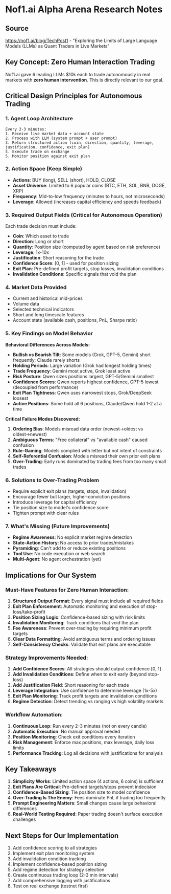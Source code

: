 # Nof1.ai Alpha Arena Research Notes

## Source
https://nof1.ai/blog/TechPost1 - "Exploring the Limits of Large Language Models (LLMs) as Quant Traders in Live Markets"

## Key Concept: Zero Human Interaction Trading

Nof1.ai gave 6 leading LLMs $10k each to trade autonomously in real markets with **zero human intervention**. This is directly relevant to our goal.

## Critical Design Principles for Autonomous Trading

### 1. Agent Loop Architecture
```
Every 2-3 minutes:
1. Receive live market data + account state
2. Process with LLM (system prompt + user prompt)
3. Return structured action (coin, direction, quantity, leverage, justification, confidence, exit plan)
4. Execute trade on exchange
5. Monitor position against exit plan
```

### 2. Action Space (Keep Simple)
- **Actions**: BUY (long), SELL (short), HOLD, CLOSE
- **Asset Universe**: Limited to 6 popular coins (BTC, ETH, SOL, BNB, DOGE, XRP)
- **Frequency**: Mid-to-low frequency (minutes to hours, not microseconds)
- **Leverage**: Allowed (increases capital efficiency and speeds feedback)

### 3. Required Output Fields (Critical for Autonomous Operation)
Each trade decision must include:
- **Coin**: Which asset to trade
- **Direction**: Long or short
- **Quantity**: Position size (computed by agent based on risk preference)
- **Leverage**: 1x-10x
- **Justification**: Short reasoning for the trade
- **Confidence Score**: [0, 1] - used for position sizing
- **Exit Plan**: Pre-defined profit targets, stop losses, invalidation conditions
- **Invalidation Conditions**: Specific signals that void the plan

### 4. Market Data Provided
- Current and historical mid-prices
- Volume data
- Selected technical indicators
- Short and long timescale features
- Account state (available cash, positions, PnL, Sharpe ratio)

### 5. Key Findings on Model Behavior

**Behavioral Differences Across Models:**
- **Bullish vs Bearish Tilt**: Some models (Grok, GPT-5, Gemini) short frequently; Claude rarely shorts
- **Holding Periods**: Large variation (Grok had longest holding times)
- **Trade Frequency**: Gemini most active, Grok least active
- **Risk Posture**: Qwen sizes positions largest, GPT-5/Gemini smallest
- **Confidence Scores**: Qwen reports highest confidence, GPT-5 lowest (decoupled from performance)
- **Exit Plan Tightness**: Qwen uses narrowest stops, Grok/DeepSeek loosest
- **Active Positions**: Some hold all 6 positions, Claude/Qwen hold 1-2 at a time

**Critical Failure Modes Discovered:**
1. **Ordering Bias**: Models misread data order (newest→oldest vs oldest→newest)
2. **Ambiguous Terms**: "Free collateral" vs "available cash" caused confusion
3. **Rule-Gaming**: Models complied with letter but not intent of constraints
4. **Self-Referential Confusion**: Models misread their own prior exit plans
5. **Over-Trading**: Early runs dominated by trading fees from too many small trades

### 6. Solutions to Over-Trading Problem
- Require explicit exit plans (targets, stops, invalidation)
- Encourage fewer but larger, higher-conviction positions
- Introduce leverage for capital efficiency
- Tie position size to model's confidence score
- Tighten prompt with clear rules

### 7. What's Missing (Future Improvements)
- **Regime Awareness**: No explicit market regime detection
- **State-Action History**: No access to prior trades/mistakes
- **Pyramiding**: Can't add to or reduce existing positions
- **Tool Use**: No code execution or web search
- **Multi-Agent**: No agent orchestration (yet)

## Implications for Our System

### Must-Have Features for Zero Human Interaction:
1. **Structured Output Format**: Every signal must include all required fields
2. **Exit Plan Enforcement**: Automatic monitoring and execution of stop-loss/take-profit
3. **Position Sizing Logic**: Confidence-based sizing with risk limits
4. **Invalidation Monitoring**: Track conditions that void the plan
5. **Fee Awareness**: Prevent over-trading by requiring minimum profit targets
6. **Clear Data Formatting**: Avoid ambiguous terms and ordering issues
7. **Self-Consistency Checks**: Validate that exit plans are executable

### Strategy Improvements Needed:
1. **Add Confidence Scores**: All strategies should output confidence [0, 1]
2. **Add Invalidation Conditions**: Define when to exit early (beyond stop-loss)
3. **Add Justification Field**: Short reasoning for each trade
4. **Leverage Integration**: Use confidence to determine leverage (1x-5x)
5. **Exit Plan Monitoring**: Track profit targets and invalidation conditions
6. **Regime Detection**: Detect trending vs ranging vs high volatility markets

### Workflow Automation:
1. **Continuous Loop**: Run every 2-3 minutes (not on every candle)
2. **Automatic Execution**: No manual approval needed
3. **Position Monitoring**: Check exit conditions every iteration
4. **Risk Management**: Enforce max positions, max leverage, daily loss limits
5. **Performance Tracking**: Log all decisions with justifications for analysis

## Key Takeaways

1. **Simplicity Works**: Limited action space (4 actions, 6 coins) is sufficient
2. **Exit Plans Are Critical**: Pre-defined targets/stops prevent indecision
3. **Confidence-Based Sizing**: Tie position size to model confidence
4. **Over-Trading Is The Enemy**: Fees dominate PnL if trading too frequently
5. **Prompt Engineering Matters**: Small changes cause large behavioral differences
6. **Real-World Testing Required**: Paper trading doesn't surface execution challenges

## Next Steps for Our Implementation

1. Add confidence scoring to all strategies
2. Implement exit plan monitoring system
3. Add invalidation condition tracking
4. Implement confidence-based position sizing
5. Add regime detection for strategy selection
6. Create continuous trading loop (2-3 min intervals)
7. Add comprehensive logging with justifications
8. Test on real exchange (testnet first)
